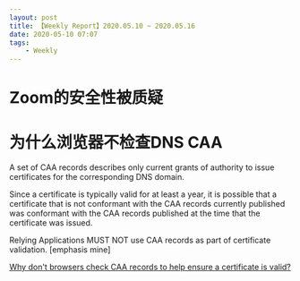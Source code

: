 ```yaml
---
layout: post
title: 【Weekly Report】2020.05.10 ~ 2020.05.16
date: 2020-05-10 07:07
tags:
    - Weekly
---
```


# Zoom的安全性被质疑

# 为什么浏览器不检查DNS CAA

A set of CAA records describes only current grants of authority to issue certificates for the corresponding DNS domain.

Since a certificate is typically valid for at least a year, it is possible that a certificate that is not conformant with the CAA records currently published was conformant with the CAA records published at the time that the certificate was issued. 

Relying Applications MUST NOT use CAA records as part of certificate validation. [emphasis mine]

[Why don't browsers check CAA records to help ensure a certificate is valid?](https://security.stackexchange.com/questions/180903/why-dont-browsers-check-caa-records-to-help-ensure-a-certificate-is-valid)